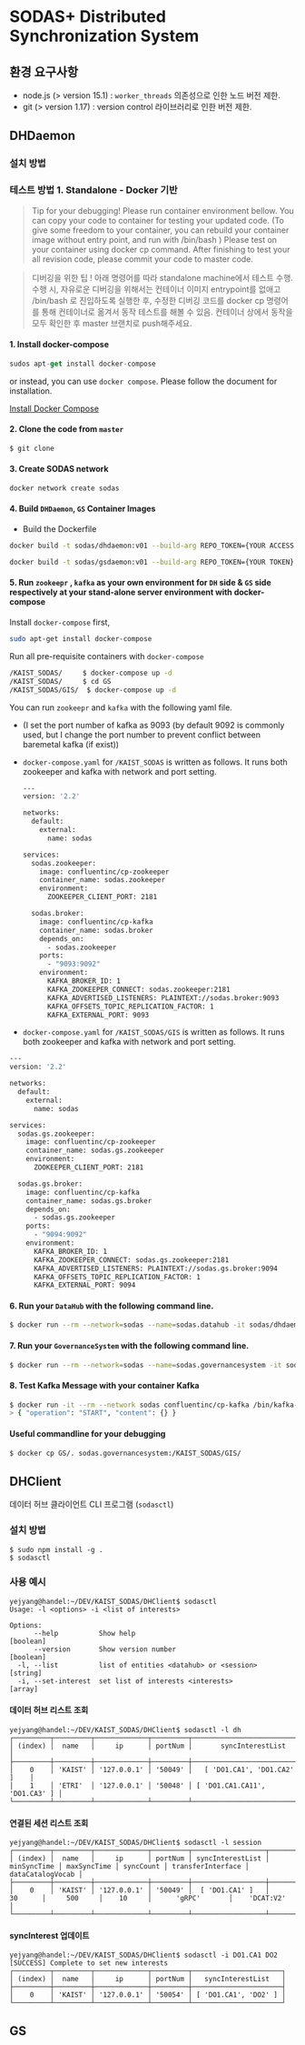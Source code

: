 # SODAS+ Distributed Synchronization System

## 환경 요구사항
- node.js (> version 15.1) : `worker_threads` 의존성으로 인한 노드 버전 제한.
- git (> version 1.17) : version control 라이브러리로 인한 버전 제한.

## DHDaemon

### 설치 방법

### 테스트 방법 1. Standalone - Docker 기반
> Tip for your debugging! Please run container environment bellow. You can copy your code to container for testing your updated code. (To give some freedom to your container, you can rebuild your container image without entry point, and run with /bin/bash ) Please test on your container using docker cp command. After finishing to test your all revision code, please commit your code to master code.


> 디버깅을 위한 팁 ! 아래 명령어를 따라 standalone machine에서 테스트 수행. 수행 시, 자유로운 디버깅을 위해서는 컨테이너 이미지 entrypoint를 없애고 /bin/bash 로 진입하도록 실행한 후, 수정한 디버깅 코드를 docker cp 명령어를 통해 컨테이너로 옮겨서 동작 테스트를 해볼 수 있음. 컨테이너 상에서 동작을 모두 확인한 후 master 브랜치로 push해주세요.

#### 1. Install docker-compose

```jsx
sudos apt-get install docker-compose
```

or instead, you can use `docker compose`. Please follow the document for installation.

[Install Docker Compose](https://docs.docker.com/compose/install/)

#### 2. Clone the code from `master`

```bash
$ git clone 
```

#### 3. Create SODAS network

```bash
docker network create sodas
```

#### 4. Build `DHDaemon`, `GS` Container Images

 

- Build the Dockerfile

```bash
docker build -t sodas/dhdaemon:v01 --build-arg REPO_TOKEN={YOUR ACCESS TOKEN HERE} ./KAIST_SODAS/DIS
```

```bash
docker build -t sodas/gsdaemon:v01 --build-arg REPO_TOKEN={YOUR TOKEN} GS/RMSync/
```

#### 5. Run `zookeepr` , `kafka` as your own environment for `DH` side &  `GS` side respectively at your stand-alone server environment with docker-compose

Install `docker-compose` first,

```bash
sudo apt-get install docker-compose
```

Run all pre-requisite containers with `docker-compose`

```bash
/KAIST_SODAS/     $ docker-compose up -d
/KAIST_SODAS/     $ cd GS
/KAIST_SODAS/GIS/  $ docker-compose up -d
```

You can run `zookeepr` and `kafka` with the following yaml file.

- (I set the port number of kafka as 9093 (by default 9092 is commonly used, but I change the port number to prevent conflict between baremetal kafka (if exist))
- `docker-compose.yaml` for `/KAIST_SODAS` is written as follows. It runs both zookeeper and kafka with network and port setting.
    
    ```bash
    ---
    version: '2.2'
    
    networks:
      default:
        external:
          name: sodas
    
    services:
      sodas.zookeeper:
        image: confluentinc/cp-zookeeper
        container_name: sodas.zookeeper
        environment:
          ZOOKEEPER_CLIENT_PORT: 2181
    
      sodas.broker:
        image: confluentinc/cp-kafka
        container_name: sodas.broker
        depends_on:
          - sodas.zookeeper
        ports:
          - "9093:9092"
        environment:
          KAFKA_BROKER_ID: 1
          KAFKA_ZOOKEEPER_CONNECT: sodas.zookeeper:2181
          KAFKA_ADVERTISED_LISTENERS: PLAINTEXT://sodas.broker:9093
          KAFKA_OFFSETS_TOPIC_REPLICATION_FACTOR: 1
          KAFKA_EXTERNAL_PORT: 9093
    ```
    

- `docker-compose.yaml` for `/KAIST_SODAS/GIS` is written as follows. It runs both zookeeper and kafka with network and port setting.

```bash
---
version: '2.2'

networks:
  default:
    external:
      name: sodas

services:
  sodas.gs.zookeeper:
    image: confluentinc/cp-zookeeper
    container_name: sodas.gs.zookeeper
    environment:
      ZOOKEEPER_CLIENT_PORT: 2181

  sodas.gs.broker:
    image: confluentinc/cp-kafka
    container_name: sodas.gs.broker
    depends_on:
      - sodas.gs.zookeeper
    ports:
      - "9094:9092"
    environment:
      KAFKA_BROKER_ID: 1
      KAFKA_ZOOKEEPER_CONNECT: sodas.gs.zookeeper:2181
      KAFKA_ADVERTISED_LISTENERS: PLAINTEXT://sodas.gs.broker:9094
      KAFKA_OFFSETS_TOPIC_REPLICATION_FACTOR: 1
      KAFKA_EXTERNAL_PORT: 9094
```

#### 6. Run your `DataHub` with the following command line.

```bash
$ docker run --rm --network=sodas --name=sodas.datahub -it sodas/dhdaemon:v01 /bin/bash
```

#### 7. Run your `GovernanceSystem` with the following command line.

```bash
$ docker run --rm --network=sodas --name=sodas.governancesystem -it sodas/gsdaemon:v01 /bin/bash
```

#### 8. Test Kafka Message with your container Kafka

```bash
$ docker run -it --rm --network sodas confluentinc/cp-kafka /bin/kafka-console-producer --bootstrap-server sodas.broker:9093 --topic send.datahub
> { "operation": "START", "content": {} }
```

#### Useful commandline for your debugging

```bash
$ docker cp GS/. sodas.governancesystem:/KAIST_SODAS/GIS/
```

## DHClient
데이터 허브 클라이언트 CLI 프로그램 (`sodasctl`)

### 설치 방법
```shell script
$ sudo npm install -g .
$ sodasctl
```

### 사용 예시

```shell script
yejyang@handel:~/DEV/KAIST_SODAS/DHClient$ sodasctl 
Usage: -l <options> -i <list of interests>

Options:
      --help          Show help                                        [boolean]
      --version       Show version number                              [boolean]
  -l, --list          list of entities <datahub> or <session>           [string]
  -i, --set-interest  set list of interests <interests>                  [array]
```

#### 데이터 허브 리스트 조회
```shell script
yejyang@handel:~/DEV/KAIST_SODAS/DHClient$ sodasctl -l dh
┌─────────┬─────────┬─────────────┬─────────┬───────────────────────────────┐
│ (index) │  name   │     ip      │ portNum │       syncInterestList        │
├─────────┼─────────┼─────────────┼─────────┼───────────────────────────────┤
│    0    │ 'KAIST' │ '127.0.0.1' │ '50049' │   [ 'DO1.CA1', 'DO1.CA2' ]    │
│    1    │ 'ETRI'  │ '127.0.0.1' │ '50048' │ [ 'DO1.CA1.CA11', 'DO1.CA3' ] │
└─────────┴─────────┴─────────────┴─────────┴───────────────────────────────┘
```

#### 연결된 세션 리스트 조회
```shell script
yejyang@handel:~/DEV/KAIST_SODAS/DHClient$ sodasctl -l session
┌─────────┬─────────┬─────────────┬─────────┬──────────────────┬─────────────┬─────────────┬───────────┬───────────────────┬──────────────────┐
│ (index) │  name   │     ip      │ portNum │ syncInterestList │ minSyncTime │ maxSyncTime │ syncCount │ transferInterface │ dataCatalogVocab │
├─────────┼─────────┼─────────────┼─────────┼──────────────────┼─────────────┼─────────────┼───────────┼───────────────────┼──────────────────┤
│    0    │ 'KAIST' │ '127.0.0.1' │ '50049' │  [ 'DO1.CA1' ]   │     30      │     500     │    10     │      'gRPC'       │    'DCAT:V2'     │
└─────────┴─────────┴─────────────┴─────────┴──────────────────┴─────────────┴─────────────┴───────────┴───────────────────┴──────────────────┘
```

#### syncInterest 업데이트
```shell script
yejyang@handel:~/DEV/KAIST_SODAS/DHClient$ sodasctl -i DO1.CA1 DO2
[SUCCESS] Complete to set new interests
┌─────────┬─────────┬─────────────┬─────────┬──────────────────────┐
│ (index) │  name   │     ip      │ portNum │   syncInterestList   │
├─────────┼─────────┼─────────────┼─────────┼──────────────────────┤
│    0    │ 'KAIST' │ '127.0.0.1' │ '50054' │ [ 'DO1.CA1', 'DO2' ] │
└─────────┴─────────┴─────────────┴─────────┴──────────────────────┘
```

## GS

